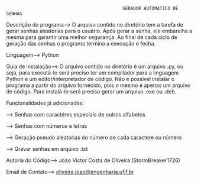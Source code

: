 
                                                GERADOR AUTOMÁTICO DE SENHAS
Descrição do programa--> O arquivo contido no diretório tem a tarefa de gerar senhas aleatórias para o usuário. Após gerar a senha, ele embaralha a mesma para garantir uma melhor segurança. Ao final de cada ciclo de geração das senhas o programa termina a execução e fecha.

Linguagem--> Python

Guia de instalação--> O arquivo contido no diretório é um arquivo .py, ou seja, para executá-lo será preciso ter um compilador para a
linguagem Python e um editor/interpretador de código. Não é possível instalar o programa a partir do arquivo fornecido, pois o mesmo é
apenas um arquivo de código. Para instalá-lo será preciso gerar um arquivo .exe ou .deb.

Funcionalidades já adicionadas:

--> Senhas com caractéres especiais de outros alfabetos

--> Senhas com números e letras

--> Geração pseudo aleatórias do número de cada caractere ou número

--> Gravar senhas em arquivo .txt

Autoria do Código--> João Víctor Costa de Oliveira (StormBreaker1726)

Email de Contato--> oliveira.joao@engenharia.ufjf.br
